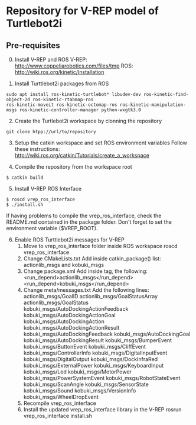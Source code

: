 # Repository for V-REP model of Turtlebot2i

## Pre-requisites

0. Install V-REP and ROS
   V-REP: http://www.coppeliarobotics.com/files/tmp
   ROS:   http://wiki.ros.org/kinetic/Installation

1. Install Turttlebot2i packages from ROS
  ```
  sudo apt install ros-kinetic-turtlebot* libudev-dev ros-kinetic-find-object-2d ros-kinetic-rtabmap-ros
  ros-kinetic-moveit ros-kinetic-octomap-ros ros-kinetic-manipulation-msgs ros-kinetic-controller-manager python-wxgtk3.0
  ```

2. Create the Turtlebot2i workspace by clonning the repository
  ```
  git clone htpp://url/to/repository
  ```

3. Setup the catkin workspace and set ROS environment variables
  Follow these instructions: http://wiki.ros.org/catkin/Tutorials/create_a_workspace


4. Compile the repository from the workspace root
  ```
  $ catkin build

  ```


5. Install V-REP ROS Interface
  ```
  $ roscd vrep_ros_interface
  $ ./install.sh
  
  ```
  If having problems to compile the vrep_ros_interface, check the README.md contained in the package folder.
  Don't forget to set the environment variable ($VREP_ROOT).


6. Enable ROS Turttlebot2i messages for V-REP
    1. Move to vrep_ros_interface folder inside ROS workspace
      roscd vrep_ros_interface
    2. Change CMakeLists.txt
      Add inside catkin_package() list: actionlib_msgs and kobuki_msgs
    3. Change package.xml
      Add inside <package></package> tag, the following: 
        <run_depend>actionlib_msgs</run_depend>
        <run_depend>kobuki_msgs</run_depend>
    4. Change meta/messages.txt
      Add the following lines:
        actionlib_msgs/GoalID
        actionlib_msgs/GoalStatusArray
        actionlib_msgs/GoalStatus
        kobuki_msgs/AutoDockingActionFeedback
        kobuki_msgs/AutoDockingActionGoal
        kobuki_msgs/AutoDockingAction
        kobuki_msgs/AutoDockingActionResult
        kobuki_msgs/AutoDockingFeedback
        kobuki_msgs/AutoDockingGoal
        kobuki_msgs/AutoDockingResult
        kobuki_msgs/BumperEvent
        kobuki_msgs/ButtonEvent
        kobuki_msgs/CliffEvent
        kobuki_msgs/ControllerInfo
        kobuki_msgs/DigitalInputEvent
        kobuki_msgs/DigitalOutput
        kobuki_msgs/DockInfraRed
        kobuki_msgs/ExternalPower
        kobuki_msgs/KeyboardInput
        kobuki_msgs/Led
        kobuki_msgs/MotorPower
        kobuki_msgs/PowerSystemEvent
        kobuki_msgs/RobotStateEvent
        kobuki_msgs/ScanAngle
        kobuki_msgs/SensorState
        kobuki_msgs/Sound
        kobuki_msgs/VersionInfo
        kobuki_msgs/WheelDropEvent
    5. Recompile vrep_ros_interface
    6. Install the updated vrep_ros_interface library in the V-REP
      rosrun vrep_ros_interface install.sh
